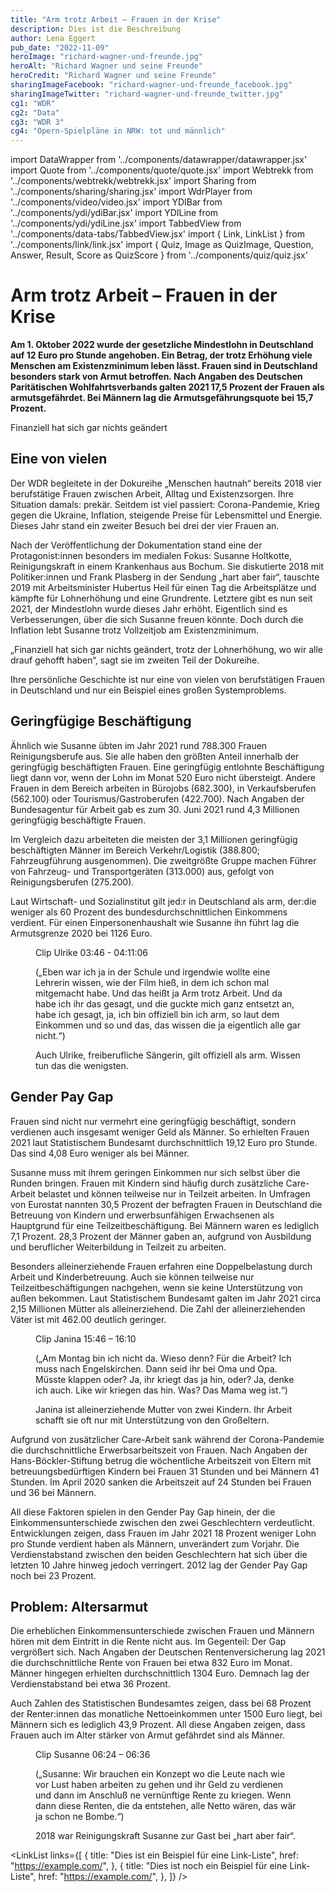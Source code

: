 ```yaml
---
title: "Arm trotz Arbeit – Frauen in der Krise"
description: Dies ist die Beschreibung
author: Lena Eggert
pub_date: "2022-11-09"
heroImage: "richard-wagner-und-freunde.jpg"
heroAlt: "Richard Wagner und seine Freunde"
heroCredit: "Richard Wagner und seine Freunde"
sharingImageFacebook: "richard-wagner-und-freunde_facebook.jpg"
sharingImageTwitter: "richard-wagner-und-freunde_twitter.jpg"
cg1: "WDR"
cg2: "Data"
cg3: "WDR 3"
cg4: "Opern-Spielpläne in NRW: tot und männlich"
---
```


import DataWrapper from '../components/datawrapper/datawrapper.jsx'
import Quote from '../components/quote/quote.jsx'
import Webtrekk from '../components/webtrekk/webtrekk.jsx'
import Sharing from '../components/sharing/sharing.jsx'
import WdrPlayer from '../components/video/video.jsx'
import YDIBar from '../components/ydi/ydiBar.jsx'
import YDILine from '../components/ydi/ydiLine.jsx'
import TabbedView from '../components/data-tabs/TabbedView.jsx'
import { Link, LinkList } from '../components/link/link.jsx'
import { Quiz, Image as QuizImage, Question, Answer, Result, Score as QuizScore } from '../components/quiz/quiz.jsx'


# Arm trotz Arbeit – Frauen in der Krise

**Am 1. Oktober 2022 wurde der gesetzliche Mindestlohn in Deutschland auf 12 Euro pro Stunde angehoben. Ein Betrag, der trotz Erhöhung viele Menschen am Existenzminimum leben lässt. Frauen sind in Deutschland besonders stark von Armut betroffen. Nach Angaben des Deutschen Paritätischen Wohlfahrtsverbands galten 2021 17,5 Prozent der Frauen als armutsgefährdet. Bei Männern lag die Armutsgefährungsquote bei 15,7 Prozent.**

<Quote author="Susanne Holtkotte">Finanziell hat sich gar nichts geändert</Quote>

## Eine von vielen

Der WDR begleitete in der Dokureihe „Menschen hautnah“ bereits 2018 vier berufstätige Frauen zwischen Arbeit, Alltag und Existenzsorgen. Ihre Situation damals: prekär. Seitdem ist viel passiert: Corona-Pandemie, Krieg gegen die Ukraine, Inflation, steigende Preise für Lebensmittel und Energie. Dieses Jahr stand ein zweiter Besuch bei drei der vier Frauen an.

Nach der Veröffentlichung der Dokumentation stand eine der Protagonist:innen besonders im medialen Fokus: Susanne Holtkotte, Reinigungskraft in einem Krankenhaus aus Bochum. Sie diskutierte 2018 mit Politiker:innen und Frank Plasberg in der Sendung „hart aber fair“, tauschte 2019 mit Arbeitsminister Hubertus Heil für einen Tag die Arbeitsplätze und kämpfte für Lohnerhöhung und eine Grundrente. Letztere gibt es nun seit 2021, der Mindestlohn wurde dieses Jahr erhöht. Eigentlich sind es Verbesserungen, über die sich Susanne freuen könnte. Doch durch die Inflation lebt Susanne trotz Vollzeitjob am Existenzminimum.

„Finanziell hat sich gar nichts geändert, trotz der Lohnerhöhung, wo wir alle drauf gehofft haben“, sagt sie im zweiten Teil der Dokureihe.

Ihre persönliche Geschichte ist nur eine von vielen von berufstätigen Frauen in Deutschland und nur ein Beispiel eines großen Systemproblems.


## Geringfügige Beschäftigung

Ähnlich wie Susanne übten im Jahr 2021 rund 788.300 Frauen Reinigungsberufe aus. Sie alle haben den größten Anteil innerhalb der geringfügig beschäftigten Frauen. Eine geringfügig entlohnte Beschäftigung liegt dann vor, wenn der Lohn im Monat 520 Euro nicht übersteigt. Andere Frauen in dem Bereich arbeiten in Bürojobs (682.300), in Verkaufsberufen (562.100) oder Tourismus/Gastroberufen (422.700). Nach Angaben der Bundesagentur für Arbeit gab es zum 30. Juni 2021 rund 4,3 Millionen geringfügig beschäftigte Frauen.

Im Vergleich dazu arbeiteten die meisten der 3,1 Millionen geringfügig beschäftigten Männer im Bereich Verkehr/Logistik (388.800; Fahrzeugführung ausgenommen). Die zweitgrößte Gruppe machen Führer von Fahrzeug- und Transportgeräten (313.000) aus, gefolgt von Reinigungsberufen (275.200).

<YDIBar name="entlohnung"/>

Laut Wirtschaft- und Sozialinstitut gilt jed:r in Deutschland als arm, der:die weniger als 60 Prozent des bundesdurchschnittlichen Einkommens verdient. Für einen Einpersonenhaushalt wie Susanne ihn führt lag die Armutsgrenze 2020 bei 1126 Euro.

<figure>
Clip Ulrike 03:46 - 04:11:06

(„Eben war ich ja in der Schule und irgendwie wollte eine Lehrerin wissen, wie der Film hieß, in dem ich schon mal mitgemacht habe. Und das heißt ja Arm trotz Arbeit. Und da habe ich ihr das gesagt, und die guckte mich ganz entsetzt an, habe ich gesagt, ja, ich bin offiziell bin ich arm, so laut dem Einkommen und so und das, das wissen die ja eigentlich alle gar nicht.“)
<WdrPlayer videoId="" videoPoster="https://i.imgur.com/3q3kNGh.png" />
<figcaption>Auch Ulrike, freiberufliche Sängerin, gilt offiziell als arm. Wissen tun das die wenigsten.</figcaption>
</figure>

## Gender Pay Gap

Frauen sind nicht nur vermehrt eine geringfügig beschäftigt, sondern verdienen auch insgesamt weniger Geld als Männer. So erhielten Frauen 2021 laut Statistischem Bundesamt durchschnittlich 19,12 Euro pro Stunde. Das sind 4,08 Euro weniger als bei Männer.

Susanne muss mit ihrem geringen Einkommen nur sich selbst über die Runden bringen. Frauen mit Kindern sind häufig durch zusätzliche Care-Arbeit belastet und können teilweise nur in Teilzeit arbeiten. In Umfragen von Eurostat nannten 30,5 Prozent der befragten Frauen in Deutschland die Betreuung von Kindern und erwerbsunfähigen Erwachsenen als Hauptgrund für eine Teilzeitbeschäftigung. Bei Männern waren es lediglich 7,1 Prozent. 28,3 Prozent der Männer gaben an, aufgrund von Ausbildung und beruflicher Weiterbildung in Teilzeit zu arbeiten.

<YDIBar name="vollzeit"/>

<YDIBar name="teilzeit"/>

Besonders alleinerziehende Frauen erfahren eine Doppelbelastung durch Arbeit und Kinderbetreuung. Auch sie können teilweise nur Teilzeitbeschäftigungen nachgehen, wenn sie keine Unterstützung von außen bekommen. Laut Statistischem Bundesamt galten im Jahr 2021 circa 2,15 Millionen Mütter als alleinerziehend. Die Zahl der alleinerziehenden Väter ist mit 462.00 deutlich geringer.

<figure>
Clip Janina 15:46 – 16:10

(„Am Montag bin ich nicht da. Wieso denn? Für die Arbeit? Ich muss nach Engelskirchen. Dann seid ihr bei Oma und Opa. Müsste klappen oder? Ja, ihr kriegt das ja hin, oder? Ja, denke ich auch. Like wir kriegen das hin. Was? Das Mama weg ist.“)
<WdrPlayer videoId="" videoPoster="https://i.imgur.com/3q3kNGh.png" />
<figcaption>Janina ist alleinerziehende Mutter von zwei Kindern. Ihr Arbeit schafft sie oft nur mit Unterstützung von den Großeltern.</figcaption>
</figure>

Aufgrund von zusätzlicher Care-Arbeit sank während der Corona-Pandemie die durchschnittliche Erwerbsarbeitszeit von Frauen. Nach Angaben der Hans-Böckler-Stiftung betrug die wöchentliche Arbeitszeit von Eltern mit betreuungsbedürftigen Kindern bei Frauen 31 Stunden und bei Männern 41 Stunden. Im April 2020 sanken die Arbeitszeit auf 24 Stunden bei Frauen und 36 bei Männern.

All diese Faktoren spielen in den Gender Pay Gap hinein, der die Einkommensunterschiede zwischen den zwei Geschlechtern verdeutlicht. Entwicklungen zeigen, dass Frauen im Jahr 2021 18 Prozent weniger Lohn pro Stunde verdient haben als Männern, unverändert zum Vorjahr. Die Verdienstabstand zwischen den beiden Geschlechtern hat sich über die letzten 10 Jahre hinweg jedoch verringert. 2012 lag der Gender Pay Gap noch bei 23 Prozent.

## Problem: Altersarmut

Die erheblichen Einkommensunterschiede zwischen Frauen und Männern hören mit dem Eintritt in die Rente nicht aus. Im Gegenteil: Der Gap vergrößert sich. Nach Angaben der Deutschen Rentenversicherung lag 2021 die durchschnittliche Rente von Frauen bei etwa 832 Euro im Monat. Männer hingegen erhielten durchschnittlich 1304 Euro. Demnach lag der Verdienstabstand bei etwa 36 Prozent.

Auch Zahlen des Statistischen Bundesamtes zeigen, dass bei 68 Prozent der Renter:innen das monatliche Nettoeinkommen unter 1500 Euro liegt, bei Männern sich es lediglich 43,9 Prozent. All diese Angaben zeigen, dass Frauen auch im Alter stärker von Armut gefährdet sind als Männer.

<YDILine name="altersarmut"/>

<figure>
Clip Susanne 06:24 – 06:36

(„Susanne: Wir brauchen ein Konzept wo die Leute nach wie vor Lust haben arbeiten zu gehen und ihr Geld zu verdienen und dann im Anschluß ne vernünftige Rente zu kriegen. Wenn dann diese Renten, die da entstehen, alle Netto wären, das wär ja schon ne Bombe.“)
<WdrPlayer videoId="" videoPoster="https://i.imgur.com/3q3kNGh.png" />
<figcaption>2018 war Reinigungskraft Susanne zur Gast bei „hart aber fair“.</figcaption>
</figure>

<Link title="Dies ist ein Beispiel für einen einzelnen Link" href="https://example.com/" />

<LinkList links={[
    {
        title: "Dies ist ein Beispiel für eine Link-Liste",
        href: "https://example.com/",
    },
    {
        title: "Dies ist noch ein Beispiel für eine Link-Liste",
        href: "https://example.com/",
    },
]} />

<Sharing twitter facebook mail whatsapp telegram reddit xing linkedin />
